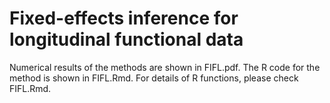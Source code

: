# Fixed-effects inference for longitudinal functional data

Numerical results of the methods are shown in FIFL.pdf. 
The R code for the method is shown in FIFL.Rmd. For details of R functions, please check FIFL.Rmd.
